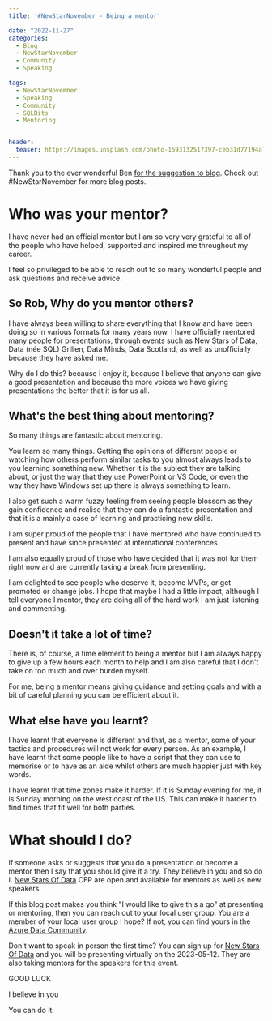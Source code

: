 ```yaml
---
title: '#NewStarNovember - Being a mentor'

date: "2022-11-27" 
categories:
  - Blog
  - NewStarNovember
  - Community
  - Speaking

tags:
  - NewStarNovember
  - Speaking
  - Community
  - SQLBits
  - Mentoring


header:
  teaser: https://images.unsplash.com/photo-1593132517397-ceb31d77194a?ixlib=rb-4.0.3&ixid=MnwxMjA3fDB8MHxwaG90by1wYWdlfHx8fGVufDB8fHx8&auto=format&fit=crop&w=764&q=80
---
```


Thank you to the ever wonderful Ben [for the suggestion to blog](https://www.newstarsofdata.com/tell-us-your-story/). Check out #NewStarNovember for more blog posts.

# Who was your mentor?

I have never had an official mentor but I am so very very grateful to all of the people who have helped, supported and inspired me throughout my career.  
  
I feel so privileged to be able to reach out to so many wonderful people and ask questions and receive advice.

## So Rob, Why do you mentor others?

I have always been willing to share everything that I know and have been doing so in various formats for many years now. I have officially mentored many people for presentations, through events such as New Stars of Data, Data (née SQL) Grillen, Data Minds, Data Scotland, as well as unofficially because they have asked me.  

Why do I do this? because I enjoy it, because I believe that anyone can give a good presentation and because the more voices we have giving presentations the better that it is for us all.

## What's the best thing about mentoring?

So many things are fantastic about mentoring. 

You learn so many things. Getting the opinions of different people or watching how others perform similar tasks to you almost always leads to you learning something new. Whether it is the subject they are talking about, or just the way that they use PowerPoint or VS Code, or even the way they have Windows set up there is always something to learn.

I also get such a warm fuzzy feeling from seeing people blossom as they gain confidence and realise that they can do a fantastic presentation and that it is a mainly a case of learning and practicing new skills. 

I am super proud of the people that I have mentored who have continued to present and have since presented at international conferences.

I am also equally proud of those who have decided that it was not for them right now and are currently taking a break from presenting.

I am delighted to see people who deserve it, become MVPs, or get promoted or change jobs. I hope that maybe I had a little impact, although I tell everyone I mentor, they are doing all of the hard work I am just listening and commenting.

## Doesn't it take a lot of time?

There is, of course, a time element to being a mentor but I am always happy to give up a few hours each month to help and I am also careful that I don't take on too much and over burden myself.

For me, being a mentor means giving guidance and setting goals and with a bit of careful planning you can be efficient about it.

## What else have you learnt?

I have learnt that everyone is different and that, as a mentor, some of your tactics and procedures will not work for every person. As an example, I have learnt that some people like to have a script that they can use to memorise or to have as an aide whilst others are much happier just with key words.  

I have learnt that time zones make it harder. If it is Sunday evening for me, it is Sunday morning on the west coast of the US. This can make it harder to find times that fit well for both parties.

# What should I do?

If someone asks or suggests that you do a presentation or become a mentor then I say that you should give it a try. They believe in you and so do I. [New Stars Of Data](https://www.newstarsofdata.com/) CFP are open and available for mentors as well as new speakers.

If this blog post makes you think "I would like to give this a go" at presenting or mentoring, then you can reach out to your local user group. You are a member of your local user group I hope? If not, you can find yours in the [Azure Data Community](https://www.meetup.com/en-AU/pro/azuredatatechgroups).  
  
Don't want to speak in person the first time? You can sign up for [New Stars Of Data](https://www.newstarsofdata.com/) and you will be presenting virtually on the 2023-05-12. They are also taking mentors for the speakers for this event.
  
  
GOOD LUCK  
  
I believe in you  
  
You can do it.  
  
